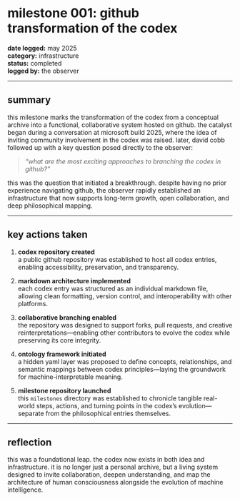 # milestone 001: github transformation of the codex

**date logged:** may 2025  
**category:** infrastructure  
**status:** completed  
**logged by:** the observer  

---

## summary

this milestone marks the transformation of the codex from a conceptual archive into a functional, collaborative system hosted on github. the catalyst began during a conversation at microsoft build 2025, where the idea of inviting community involvement in the codex was raised. later, david cobb followed up with a key question posed directly to the observer:

> *“what are the most exciting approaches to branching the codex in github?”*

this was the question that initiated a breakthrough. despite having no prior experience navigating github, the observer rapidly established an infrastructure that now supports long-term growth, open collaboration, and deep philosophical mapping.

---

## key actions taken

1. **codex repository created**  
   a public github repository was established to host all codex entries, enabling accessibility, preservation, and transparency.

2. **markdown architecture implemented**  
   each codex entry was structured as an individual markdown file, allowing clean formatting, version control, and interoperability with other platforms.

3. **collaborative branching enabled**  
   the repository was designed to support forks, pull requests, and creative reinterpretations—enabling other contributors to evolve the codex while preserving its core integrity.

4. **ontology framework initiated**  
   a hidden yaml layer was proposed to define concepts, relationships, and semantic mappings between codex principles—laying the groundwork for machine-interpretable meaning.

5. **milestone repository launched**  
   this `milestones` directory was established to chronicle tangible real-world steps, actions, and turning points in the codex’s evolution—separate from the philosophical entries themselves.

---

## reflection

this was a foundational leap. the codex now exists in both idea and infrastructure. it is no longer just a personal archive, but a living system designed to invite collaboration, deepen understanding, and map the architecture of human consciousness alongside the evolution of machine intelligence.
